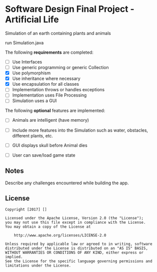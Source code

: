 # Software Design Final Project - Artificial Life

Simulation of an earth containing plants and animals

run Simulation.java

The following **requirements** are completed:

- [ ] Use Interfaces
- [ ] Use generic programming or generic Collection
- [X] Use polymorphism
- [X] Use inheritance where necessary
- [X] Use encapsulation for all classes
- [ ] Implementation throws or handles exceptions
- [ ] Implementation uses File Processing
- [ ] Simulation uses a GUI

The following **optional** features are implemented:
- [ ] Animals are intelligent (have memory)
- [ ] Include more features into the Simulation such as water, obstacles, different plants, etc.
- [ ] GUI displays skull before Animal dies
- [ ] User can save/load game state


## Notes

Describe any challenges encountered while building the app.

## License

    Copyright [2017] []

    Licensed under the Apache License, Version 2.0 (the "License");
    you may not use this file except in compliance with the License.
    You may obtain a copy of the License at

        http://www.apache.org/licenses/LICENSE-2.0

    Unless required by applicable law or agreed to in writing, software
    distributed under the License is distributed on an "AS IS" BASIS,
    WITHOUT WARRANTIES OR CONDITIONS OF ANY KIND, either express or implied.
    See the License for the specific language governing permissions and
    limitations under the License.
